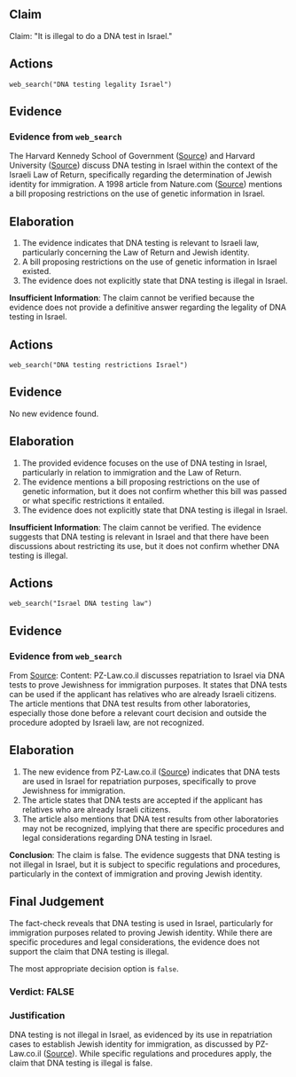 ## Claim
Claim: "It is illegal to do a DNA test in Israel."

## Actions
```
web_search("DNA testing legality Israel")
```

## Evidence
### Evidence from `web_search`
The Harvard Kennedy School of Government ([Source](https://ideas.repec.org/p/hrv/hksfac/29408321.html)) and Harvard University ([Source](https://dash.harvard.edu/entities/publication/73120379-1b48-6bd4-e053-0100007fdf3b)) discuss DNA testing in Israel within the context of the Israeli Law of Return, specifically regarding the determination of Jewish identity for immigration. A 1998 article from Nature.com ([Source](https://www.nature.com/articles/28247)) mentions a bill proposing restrictions on the use of genetic information in Israel.


## Elaboration
1.  The evidence indicates that DNA testing is relevant to Israeli law, particularly concerning the Law of Return and Jewish identity.
2.  A bill proposing restrictions on the use of genetic information in Israel existed.
3.  The evidence does not explicitly state that DNA testing is illegal in Israel.

**Insufficient Information**: The claim cannot be verified because the evidence does not provide a definitive answer regarding the legality of DNA testing in Israel.


## Actions
```
web_search("DNA testing restrictions Israel")
```

## Evidence
No new evidence found.

## Elaboration
1.  The provided evidence focuses on the use of DNA testing in Israel, particularly in relation to immigration and the Law of Return.
2.  The evidence mentions a bill proposing restrictions on the use of genetic information, but it does not confirm whether this bill was passed or what specific restrictions it entailed.
3.  The evidence does not explicitly state that DNA testing is illegal in Israel.

**Insufficient Information**: The claim cannot be verified. The evidence suggests that DNA testing is relevant in Israel and that there have been discussions about restricting its use, but it does not confirm whether DNA testing is illegal.


## Actions
```
web_search("Israel DNA testing law")
```

## Evidence
### Evidence from `web_search`
From [Source](https://pz-law.co.il/en/blog-en/repatriation-to-israel-via-a-dna-test/): 
Content: PZ-Law.co.il discusses repatriation to Israel via DNA tests to prove Jewishness for immigration purposes. It states that DNA tests can be used if the applicant has relatives who are already Israeli citizens. The article mentions that DNA test results from other laboratories, especially those done before a relevant court decision and outside the procedure adopted by Israeli law, are not recognized.


## Elaboration
1.  The new evidence from PZ-Law.co.il ([Source](https://pz-law.co.il/en/blog-en/repatriation-to-israel-via-a-dna-test/)) indicates that DNA tests are used in Israel for repatriation purposes, specifically to prove Jewishness for immigration.
2.  The article states that DNA tests are accepted if the applicant has relatives who are already Israeli citizens.
3.  The article also mentions that DNA test results from other laboratories may not be recognized, implying that there are specific procedures and legal considerations regarding DNA testing in Israel.

**Conclusion**: The claim is false. The evidence suggests that DNA testing is not illegal in Israel, but it is subject to specific regulations and procedures, particularly in the context of immigration and proving Jewish identity.


## Final Judgement
The fact-check reveals that DNA testing is used in Israel, particularly for immigration purposes related to proving Jewish identity. While there are specific procedures and legal considerations, the evidence does not support the claim that DNA testing is illegal.

The most appropriate decision option is `false`.


### Verdict: FALSE

### Justification
DNA testing is not illegal in Israel, as evidenced by its use in repatriation cases to establish Jewish identity for immigration, as discussed by PZ-Law.co.il ([Source](https://pz-law.co.il/en/blog-en/repatriation-to-israel-via-a-dna-test/)). While specific regulations and procedures apply, the claim that DNA testing is illegal is false.
